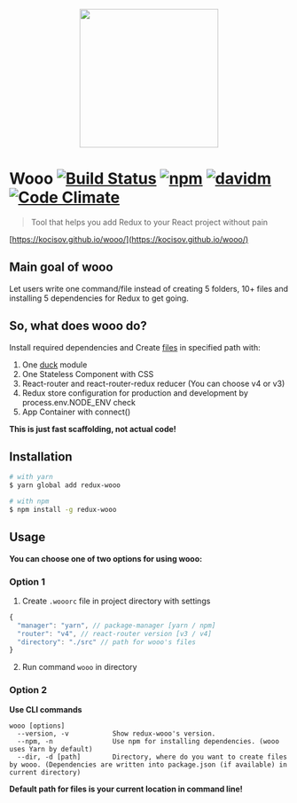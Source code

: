 <p align="center">
  <img title="" src="https://kocisov.github.io/wooo/static/deer.svg" alt="" width="250" />
</p>

# Wooo [![Build Status](https://travis-ci.org/Kocisov/wooo.svg?branch=next)](https://travis-ci.org/Kocisov/wooo) [![npm](https://img.shields.io/npm/v/redux-wooo.svg)](http://npmjs.com/redux-wooo) [![davidm](https://david-dm.org/kocisov/wooo.svg)](https://david-dm.org/kocisov/wooo) [![Code Climate](https://codeclimate.com/github/Kocisov/wooo/badges/gpa.svg)](https://codeclimate.com/github/Kocisov/wooo)
> Tool that helps you add Redux to your React project without pain

[https://kocisov.github.io/wooo/](https://kocisov.github.io/wooo/)

## Main goal of wooo
Let users write one command/file instead of creating 5 folders, 10+ files and installing 5 dependencies for Redux to get going.

## So, what does wooo do?
Install required dependencies and Create [files](https://github.com/Kocisov/wooo/tree/master/files) in specified path with:
  1. One [duck](https://github.com/erikras/ducks-modular-redux) module
  2. One Stateless Component with CSS
  3. React-router and react-router-redux reducer (You can choose v4 or v3)
  4. Redux store configuration for production and development by process.env.NODE_ENV check
  5. App Container with connect()

**This is just fast scaffolding, not actual code!**

## Installation
```bash
# with yarn
$ yarn global add redux-wooo

# with npm
$ npm install -g redux-wooo
```

## Usage
**You can choose one of two options for using wooo:**

### Option 1
1. Create ```.wooorc``` file in project directory with settings
```js
{
  "manager": "yarn", // package-manager [yarn / npm]
  "router": "v4", // react-router version [v3 / v4]
  "directory": "./src" // path for wooo's files
}
```
2. Run command ```wooo``` in directory

### Option 2
**Use CLI commands**
```
wooo [options]
  --version, -v           Show redux-wooo's version.
  --npm, -n               Use npm for installing dependencies. (wooo uses Yarn by default)
  --dir, -d [path]        Directory, where do you want to create files by wooo. (Dependencies are written into package.json (if available) in current directory)
```

**Default path for files is your current location in command line!**
